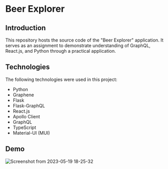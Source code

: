 # Beer Explorer

## Introduction
This repository hosts the source code of the "Beer Explorer" application. It serves as an assignment to demonstrate understanding of GraphQL, React.js, and Python through a practical application.

## Technologies
The following technologies were used in this project:

- Python
- Graphene
- Flask
- Flask-GraphQL
- React.js
- Apollo Client
- GraphQL
- TypeScript
- Material-UI (MUI)

## Demo

![Screenshot from 2023-05-19 18-25-32](https://github.com/parduccinward/graphql-beer-explorer/assets/22183427/0a6c1a4a-eff9-432b-ab59-f3ce75cdccbf)

